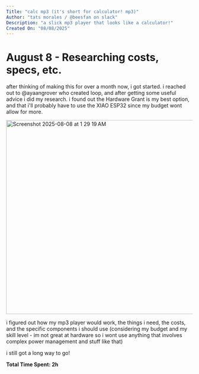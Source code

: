 ```yaml
---
Title: "calc mp3 (it's short for calculator! mp3)"
Author: "tats morales / @beesfan on slack"
Description: "a slick mp3 player that looks like a calculator!"
Created On: "08/08/2025"
---
```


# August 8 - Researching costs, specs, etc. 
after thinking of making this for over a month now, i got started. i reached out to @ayaangrover who created loop, and after getting some useful advice i did my research. i found out the Hardware Grant is my best option, and that i'll probably have
to use the XIAO ESP32 since my budget wont allow for more. 

<img width="1127" height="523" alt="Screenshot 2025-08-08 at 1 29 19 AM" src="https://github.com/user-attachments/assets/204ed149-fe2b-48c9-960c-0fd9460853b4" />

i figured out how my mp3 player would work, the things i need, the costs, and the specific components i should use (considering my budget and my skill level - im not great at hardware so i wont use anything that involves complex power management
and stuff like that)

i still got a long way to go!

**Total Time Spent: 2h**
